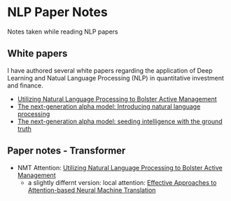 # NLP Paper Notes
Notes taken while reading NLP papers

## White papers
I have authored several white papers regarding the application of Deep Learning and Natual Language Processing (NLP) in quantitative investment and finance. 
- [Utilizing Natural Language Processing to Bolster Active Management](./NLP_white_paper_part0.pdf)
- [The next-generation alpha model: Introducing natural language processing](./NLP_white_paper_part1.pdf)
- [The next-generation alpha model: seeding intelligence with the ground truth](./NLP_white_paper_part2.pdf)

## Paper notes - Transformer
- NMT Attention: [Utilizing Natural Language Processing to Bolster Active Management](./A1_attention.md)
  - a slightly differnt version: local attention: [Effective Approaches to Attention-based Neural Machine Translation](./A1.1_attention2.md)
